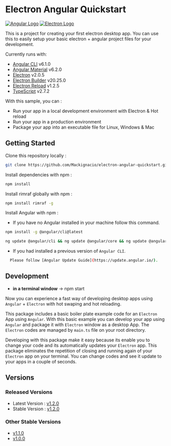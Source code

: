 # Electron Angular Quickstart

[![Angular Logo](https://cdn.colorlib.com/wp/wp-content/uploads/sites/2/angular-logo.png)](https://angular.io/)
[![Electron Logo](https://electronjs.org/images/electron-logo.svg)](https://electron.atom.io/)

This is a project for creating your first electron desktop app. You can use this to easily setup your basic electron + angular project files for your development.

Currently runs with:

- [Angular CLI](https://github.com/angular/angular-cli) v6.1.0
- [Angular Material](https://github.com/angular/angular-cli) v6.2.0
- [Electron](https://github.com/electron/electron/tree/v2.0.5) v2.0.5
- [Electron Builder](https://github.com/electron-userland/electron-builder/tree/v20.25.0) v20.25.0
- [Electron Reload](https://github.com/yan-foto/electron-reload) v1.2.5
- [TypeScript](https://github.com/Microsoft/TypeScript) v2.7.2

With this sample, you can :

- Run your app in a local development environment with Electron & Hot reload
- Run your app in a production environment
- Package your app into an executable file for Linux, Windows & Mac

## Getting Started

Clone this repository locally :

```bash or cmd
git clone https://github.com/Mackignacio/electron-angular-quickstart.git
```

Install dependencies with npm :

```bash or cmd
npm install
```

Install rimraf globally with npm :

```bash or cmd
npm install rimraf -g
```

Install Angular with npm :

- If you have no Angular installed in your machine follow this command.

```bash or cmd
npm install -g @angular/cli@latest
```

```bash or cmd
ng update @angular/cli && ng update @angular/core && ng update @angular/material
```

- If you had installed a previous version of `Angular CLI`.

```bash or cmd
  Please follow [Angular Update Guide](https://update.angular.io/).
```

## Development

- **in a terminal window** -> npm start

Now you can experience a fast way of developing desktop apps using `Angular` + `Electron` with hot swaping and hot reloading.

This package includes a basic boiler plate example code for an `Electron` App using `Angular`. With this basic example you can develop your app using `Angular` and package it with `Electron` window as a desktop App. The `Electron` codes are managed by `main.ts` file on your root directory.

Developing with this package make it easy because its enable you to change your code and its automatically updates your `Electron` app. This package eliminates the repetition of closing and running again of your `Electron` app on your terminal. You can change codes and see it update to your apps in a couple of seconds.

## Versions

### Released Versions

- Latest Version : [v1.2.0](https://github.com/Mackignacio/electron-angular-quickstart/tree/v1.2.0)
- Stable Version : [v1.2.0](https://github.com/Mackignacio/electron-angular-quickstart/tree/v1.2.0)

### Other Stable Versions

- [v1.1.0](https://github.com/Mackignacio/electron-angular-quickstart/tree/v1.1.0)
- [v1.0.0](https://github.com/Mackignacio/electron-angular-quickstart/tree/v1.0.0)
